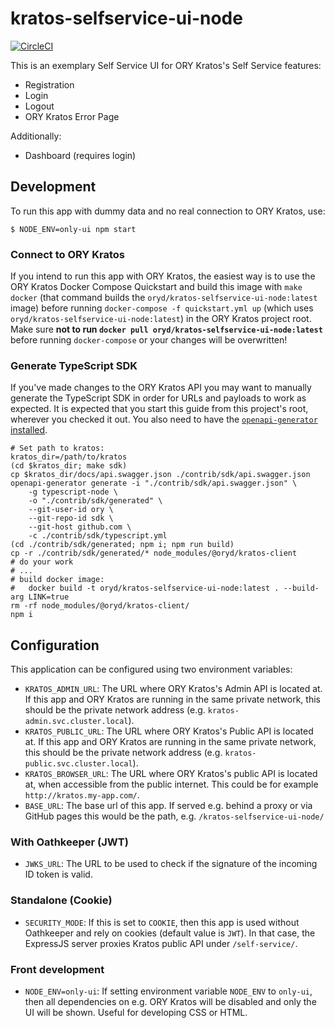 # kratos-selfservice-ui-node

[![CircleCI](https://circleci.com/gh/ory/kratos-selfservice-ui-node.svg?style=badge)](https://circleci.com/gh/ory/kratos-selfservice-ui-node)

This is an exemplary Self Service UI for ORY Kratos's Self Service features:

- Registration
- Login
- Logout
- ORY Kratos Error Page

Additionally:

- Dashboard (requires login)

## Development

To run this app with dummy data and no real connection to ORY Kratos, use:

```shell script
$ NODE_ENV=only-ui npm start
```

### Connect to ORY Kratos

If you intend to run this app with ORY Kratos, the easiest way is to use the ORY Kratos Docker Compose Quickstart and build this image with `make docker` (that command builds the `oryd/kratos-selfservice-ui-node:latest` image) before running `docker-compose -f quickstart.yml up` (which uses `oryd/kratos-selfservice-ui-node:latest`) in the ORY Kratos project root. Make sure **not to run `docker pull oryd/kratos-selfservice-ui-node:latest`** before running `docker-compose` or your changes will be overwritten!

### Generate TypeScript SDK

If you've made changes to the ORY Kratos API you may want to manually generate the TypeScript SDK
in order for URLs and payloads to work as expected. It is expected that you start this guide from
this project's root, wherever you checked it out. You also need to have the
[`openapi-generator` installed](https://openapi-generator.tech/docs/installation).

```shell script
# Set path to kratos:
kratos_dir=/path/to/kratos
(cd $kratos_dir; make sdk)
cp $kratos_dir/docs/api.swagger.json ./contrib/sdk/api.swagger.json
openapi-generator generate -i "./contrib/sdk/api.swagger.json" \
    -g typescript-node \
    -o "./contrib/sdk/generated" \
    --git-user-id ory \
    --git-repo-id sdk \
    --git-host github.com \
    -c ./contrib/sdk/typescript.yml
(cd ./contrib/sdk/generated; npm i; npm run build)
cp -r ./contrib/sdk/generated/* node_modules/@oryd/kratos-client
# do your work
# ...
# build docker image:
#   docker build -t oryd/kratos-selfservice-ui-node:latest . --build-arg LINK=true
rm -rf node_modules/@oryd/kratos-client/
npm i
```

## Configuration

This application can be configured using two environment variables:

- `KRATOS_ADMIN_URL`: The URL where ORY Kratos's Admin API is located at. If this app and ORY Kratos
    are running in the same private network, this should be the private network address (e.g. `kratos-admin.svc.cluster.local`).
- `KRATOS_PUBLIC_URL`: The URL where ORY Kratos's Public API is located at. If this app and ORY Kratos
    are running in the same private network, this should be the private network address (e.g. `kratos-public.svc.cluster.local`).
- `KRATOS_BROWSER_URL`: The URL where ORY Kratos's public API is located at, when accessible from the public internet.
    This could be for example `http://kratos.my-app.com/`.
- `BASE_URL`: The base url of this app. If served e.g. behind a proxy or via GitHub pages this would be the path, e.g.
    `/kratos-selfservice-ui-node/`

### With Oathkeeper (JWT)

- `JWKS_URL`: The URL to be used to check if the signature of the incoming ID token is valid.

### Standalone (Cookie)

- `SECURITY_MODE`: If this is set to `COOKIE`, then this app is used without Oathkeeper and rely on cookies (default value is `JWT`). In that case, the ExpressJS server proxies Kratos public API under `/self-service/`.

### Front development

- `NODE_ENV=only-ui`: If setting environment variable `NODE_ENV` to `only-ui`, then all dependencies on
    e.g. ORY Kratos will be disabled and only the UI will be shown. Useful for developing CSS or HTML.
